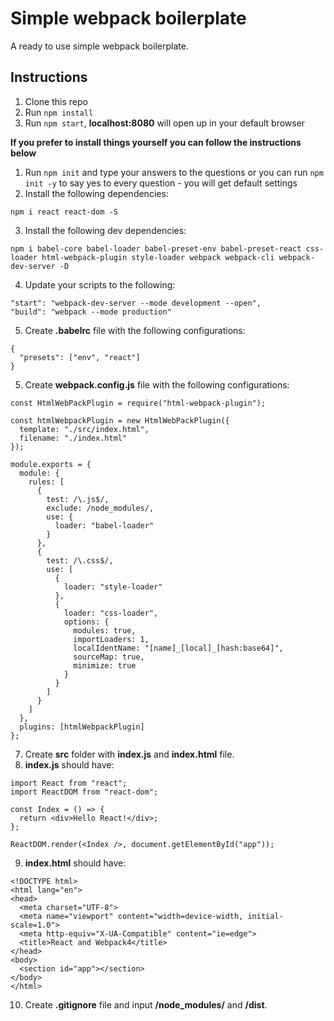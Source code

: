 # Simple webpack boilerplate

A ready to use simple webpack boilerplate.

## Instructions

1.  Clone this repo
2.  Run `npm install`
3.  Run `npm start`, **localhost:8080** will open up in your default browser

**If you prefer to install things yourself you can follow the instructions below**

1.  Run `npm init` and type your answers to the questions or you can run `npm init -y` to say yes to every question - you will get default settings
2.  Install the following dependencies:
```
npm i react react-dom -S
```
3.  Install the following dev dependencies:
```
npm i babel-core babel-loader babel-preset-env babel-preset-react css-loader html-webpack-plugin style-loader webpack webpack-cli webpack-dev-server -D
```
4. Update your scripts to the following:
```
"start": "webpack-dev-server --mode development --open",
"build": "webpack --mode production"
```
5. Create **.babelrc** file with the following configurations:
```
{
  "presets": ["env", "react"]
}
```
5. Create **webpack.config.js** file with the following configurations:
```
const HtmlWebPackPlugin = require("html-webpack-plugin");

const htmlWebpackPlugin = new HtmlWebPackPlugin({
  template: "./src/index.html",
  filename: "./index.html"
});

module.exports = {
  module: {
    rules: [
      {
        test: /\.js$/,
        exclude: /node_modules/,
        use: {
          loader: "babel-loader"
        }
      },
      {
        test: /\.css$/,
        use: [
          {
            loader: "style-loader"
          },
          {
            loader: "css-loader",
            options: {
              modules: true,
              importLoaders: 1,
              localIdentName: "[name]_[local]_[hash:base64]",
              sourceMap: true,
              minimize: true
            }
          }
        ]
      }
    ]
  },
  plugins: [htmlWebpackPlugin]
};
```
7. Create **src** folder with **index.js** and **index.html** file.
8. **index.js** should have:
```
import React from "react";
import ReactDOM from "react-dom";

const Index = () => {
  return <div>Hello React!</div>;
};

ReactDOM.render(<Index />, document.getElementById("app"));
```
9. **index.html** should have:
```
<!DOCTYPE html>
<html lang="en">
<head>
  <meta charset="UTF-8">
  <meta name="viewport" content="width=device-width, initial-scale=1.0">
  <meta http-equiv="X-UA-Compatible" content="ie=edge">
  <title>React and Webpack4</title>
</head>
<body>
  <section id="app"></section>
</body>
</html>
```
10. Create **.gitignore** file and input **/node_modules/** and **/dist**.